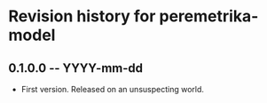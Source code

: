 # Revision history for peremetrika-model

## 0.1.0.0 -- YYYY-mm-dd

* First version. Released on an unsuspecting world.
